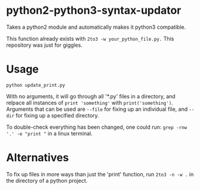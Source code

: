 # python2-python3-syntax-updator
Takes a python2 module and automatically makes it python3 compatible.

This function already exists with `2to3 -w your_python_file.py.`  This repository was just for giggles.

# Usage
`python update_print.py`

With no arguments, it will go through all '\*.py' files in a directory, 
and relpace all instances of `print 'something'` with `print('something')`.
Arguments that can be used are `--file` for fixing up an individual file, 
and `--dir` for fixing up a specified directory.

To double-check everything has been changed, one could run:
`grep -rnw '.' -e "print "` in a linux terminal.

# Alternatives
To fix up files in more ways than just the 'print' function, run
`2to3 -n -w .`
in the directory of a python project.
